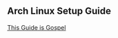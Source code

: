 ## Arch Linux Setup Guide
[This Guide is Gospel](https://www.tecmint.com/arch-linux-installation-and-configuration-guide/)